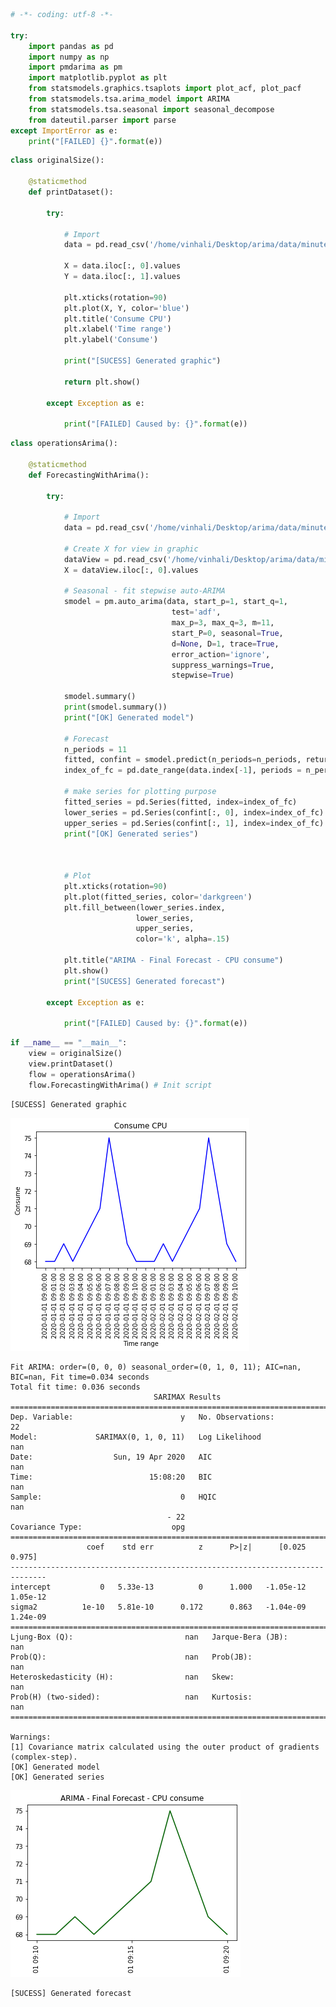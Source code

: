 ```python
# -*- coding: utf-8 -*-

try:
    import pandas as pd
    import numpy as np
    import pmdarima as pm
    import matplotlib.pyplot as plt
    from statsmodels.graphics.tsaplots import plot_acf, plot_pacf
    from statsmodels.tsa.arima_model import ARIMA
    from statsmodels.tsa.seasonal import seasonal_decompose
    from dateutil.parser import parse
except ImportError as e:
    print("[FAILED] {}".format(e))
```


```python
class originalSize():

    @staticmethod
    def printDataset():

        try:

            # Import
            data = pd.read_csv('/home/vinhali/Desktop/arima/data/minute.csv')

            X = data.iloc[:, 0].values
            Y = data.iloc[:, 1].values
            
            plt.xticks(rotation=90)
            plt.plot(X, Y, color='blue')
            plt.title('Consume CPU')
            plt.xlabel('Time range')
            plt.ylabel('Consume')
            
            print("[SUCESS] Generated graphic")

            return plt.show()
        
        except Exception as e:

            print("[FAILED] Caused by: {}".format(e))
```


```python
class operationsArima():

    @staticmethod
    def ForecastingWithArima():

        try:

            # Import
            data = pd.read_csv('/home/vinhali/Desktop/arima/data/minute.csv', parse_dates=['date'], index_col='date')

            # Create X for view in graphic
            dataView = pd.read_csv('/home/vinhali/Desktop/arima/data/minute.csv')
            X = dataView.iloc[:, 0].values
            
            # Seasonal - fit stepwise auto-ARIMA
            smodel = pm.auto_arima(data, start_p=1, start_q=1,
                                    test='adf',
                                    max_p=3, max_q=3, m=11,
                                    start_P=0, seasonal=True,
                                    d=None, D=1, trace=True,
                                    error_action='ignore',
                                    suppress_warnings=True,
                                    stepwise=True)

            smodel.summary()
            print(smodel.summary())
            print("[OK] Generated model")

            # Forecast
            n_periods = 11
            fitted, confint = smodel.predict(n_periods=n_periods, return_conf_int=True)
            index_of_fc = pd.date_range(data.index[-1], periods = n_periods, freq='T')

            # make series for plotting purpose
            fitted_series = pd.Series(fitted, index=index_of_fc)
            lower_series = pd.Series(confint[:, 0], index=index_of_fc)
            upper_series = pd.Series(confint[:, 1], index=index_of_fc)
            print("[OK] Generated series")
            


            # Plot
            plt.xticks(rotation=90)
            plt.plot(fitted_series, color='darkgreen')
            plt.fill_between(lower_series.index,
                            lower_series,
                            upper_series,
                            color='k', alpha=.15)

            plt.title("ARIMA - Final Forecast - CPU consume")
            plt.show()
            print("[SUCESS] Generated forecast")

        except Exception as e:

            print("[FAILED] Caused by: {}".format(e))
```


```python
if __name__ == "__main__":
    view = originalSize()
    view.printDataset()
    flow = operationsArima()
    flow.ForecastingWithArima() # Init script
```

    [SUCESS] Generated graphic



![png](output_3_1.png)


    Fit ARIMA: order=(0, 0, 0) seasonal_order=(0, 1, 0, 11); AIC=nan, BIC=nan, Fit time=0.034 seconds
    Total fit time: 0.036 seconds
                                    SARIMAX Results                                 
    ================================================================================
    Dep. Variable:                        y   No. Observations:                   22
    Model:             SARIMAX(0, 1, 0, 11)   Log Likelihood                     nan
    Date:                  Sun, 19 Apr 2020   AIC                                nan
    Time:                          15:08:20   BIC                                nan
    Sample:                               0   HQIC                               nan
                                       - 22                                         
    Covariance Type:                    opg                                         
    ==============================================================================
                     coef    std err          z      P>|z|      [0.025      0.975]
    ------------------------------------------------------------------------------
    intercept           0   5.33e-13          0      1.000   -1.05e-12    1.05e-12
    sigma2          1e-10   5.81e-10      0.172      0.863   -1.04e-09    1.24e-09
    ===================================================================================
    Ljung-Box (Q):                         nan   Jarque-Bera (JB):                  nan
    Prob(Q):                               nan   Prob(JB):                          nan
    Heteroskedasticity (H):                nan   Skew:                              nan
    Prob(H) (two-sided):                   nan   Kurtosis:                          nan
    ===================================================================================
    
    Warnings:
    [1] Covariance matrix calculated using the outer product of gradients (complex-step).
    [OK] Generated model
    [OK] Generated series


![png](output_3_4.png)


    [SUCESS] Generated forecast



```python

```
